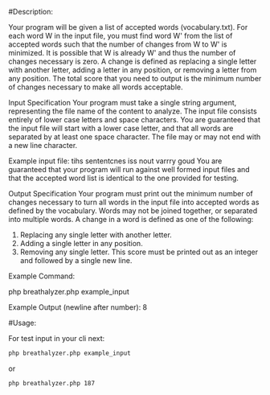 #Description:

Your program will be given a list of accepted words (vocabulary.txt). For each word W in the input file, you must find word W' from the list of accepted words such that the number of changes from W to W' is minimized. It is possible that W is already W' and thus the number of changes necessary is zero. A change is defined as replacing a single letter with another letter, adding a letter in any position, or removing a letter from any position. The total score that you need to output is the minimum number of changes necessary to make all words acceptable. 


Input Specification
Your program must take a single string argument, representing the file name of the content to analyze. The input file consists entirely of lower case letters and space characters. You are guaranteed that the input file will start with a lower case letter, and that all words are separated by at least one space character. The file may or may not end with a new line character. 

Example input file:
tihs sententcnes iss nout varrry goud
You are guaranteed that your program will run against well formed input files and that the accepted word list is identical to the one provided for testing. 


Output Specification
Your program must print out the minimum number of changes necessary to turn all words in the input file into accepted words as defined by the vocabulary. Words may not be joined together, or separated into multiple words. A change in a word is defined as one of the following:
1. Replacing any single letter with another letter.
2. Adding a single letter in any position.
3. Removing any single letter.
This score must be printed out as an integer and followed by a single new line. 

Example Command:

php breathalyzer.php example_input

Example Output (newline after number):
8

#Usage:

For test input in your cli next:
```bash
php breathalyzer.php example_input
```
or
```bash
php breathalyzer.php 187
```
